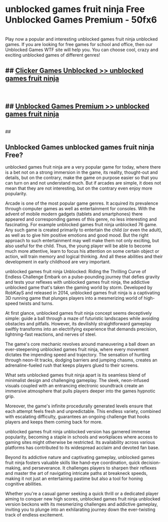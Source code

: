 # unblocked games fruit ninja  Free Unblocked Games Premium - 50fx6 <br>
<br>
Play now a popular and interesting unblocked games fruit ninja unblocked games. If you are looking for free games for school and office, then our Unblocked Games WTF site will help you. You can choose cool, crazy and exciting unblocked games of different genres!


## ##  [Clicker Games Unblocked >> unblocked games fruit ninja](http://freeplayer.one?title=unblocked_games_fruit_ninja&ref=UGames)
  <br>

##  ## [Unblocked Games Premium >> unblocked games fruit ninja](http://freeplayer.one?title=unblocked_games_fruit_ninja&ref=UGames)
  <br>
  ##



## Unblocked Games unblocked games fruit ninja Free?

unblocked games fruit ninja are a very popular game for today, where there is a bet not on a strong immersion in the game, its reality, thought-out and details, but on the contrary, make the game on purpose easier so that you can turn on and not understand much. But if arcades are simple, it does not mean that they are not interesting, but on the contrary even enjoy more popularity.

Arcade is one of the most popular game genres. It acquired its prevalence through computer games as well as entertainment for consoles. With the advent of mobile modern gadgets (tablets and smartphones) there appeared and corresponding games of this genre, no less interesting and fascinating. For example unblocked games fruit ninja unblocked 76 game. Any such game is created primarily to entertain the child (or even the adult), as well as to give him positive emotions and good mood. But the right approach to such entertainment may well make them not only exciting, but also useful for the child. Thus, the young player will be able to become much more attentive, learn to focus his attention on some certain object or action, will train memory and logical thinking. And all these abilities and their development in early childhood are very important.

unblocked games fruit ninja Unblocked: Riding the Thrilling Curve of Endless Challenge
Embark on a pulse-pounding journey that defies gravity and tests your reflexes with unblocked games fruit ninja, the addictive unblocked game that's taken the gaming world by storm. Developed by RobKayS and released in 2014, unblocked games fruit ninja is a captivating 3D running game that plunges players into a mesmerizing world of high-speed twists and turns.

At first glance, unblocked games fruit ninja concept seems deceptively simple: guide a ball through a maze of futuristic landscapes while avoiding obstacles and pitfalls. However, its devilishly straightforward gameplay swiftly transforms into an electrifying experience that demands precision, lightning-fast reactions, and nerves of steel.

The game's core mechanic revolves around maneuvering a ball down an ever-steepening unblocked games fruit ninja, where every movement dictates the impending speed and trajectory. The sensation of hurtling through neon-lit tracks, dodging barriers and jumping chasms, creates an adrenaline-fueled rush that keeps players glued to their screens.

What sets unblocked games fruit ninja apart is its seamless blend of minimalist design and challenging gameplay. The sleek, neon-infused visuals coupled with an entrancing electronic soundtrack create an immersive atmosphere that pulls players deeper into the games hypnotic grip.

Moreover, the game's infinite procedurally generated levels ensure that each attempt feels fresh and unpredictable. This endless variety, combined with escalating difficulty, guarantees an ongoing challenge that hooks players and keeps them coming back for more.

unblocked games fruit ninja unblocked version has garnered immense popularity, becoming a staple in schools and workplaces where access to gaming sites might otherwise be restricted. Its availability across various platforms has contributed to its widespread acclaim and devoted fan base.

Beyond its addictive nature and captivating gameplay, unblocked games fruit ninja fosters valuable skills like hand-eye coordination, quick decision-making, and perseverance. It challenges players to sharpen their reflexes and master the art of navigating intricate paths at breakneck speeds, making it not just an entertaining pastime but also a tool for honing cognitive abilities.

Whether you're a casual gamer seeking a quick thrill or a dedicated player aiming to conquer new high scores, unblocked games fruit ninja unblocked version beckons with its mesmerizing challenges and addictive gameplay, inviting you to plunge into an exhilarating journey down the ever-twisting track of endless excitement.